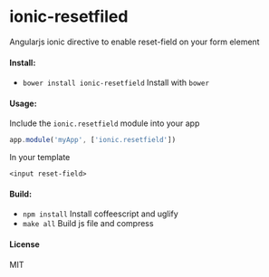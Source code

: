 ionic-resetfiled
================

Angularjs ionic directive to enable reset-field on your form element

#### Install:

* `bower install ionic-resetfield` Install with `bower`

#### Usage:

Include the `ionic.resetfield` module into your app

```JavaScript
app.module('myApp', ['ionic.resetfield'])
```

In your template

```
<input reset-field>
```

#### Build:

* `npm install` Install coffeescript and uglify
* `make all` Build js file and compress

#### License

MIT
